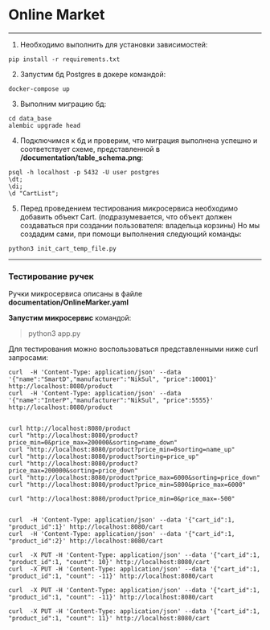 # Online Market

_____
1) Необходимо выполнить для установки зависимостей:
```
pip install -r requirements.txt
```
2) Запустим бд Postgres в докере командой:
```
docker-compose up
```
3) Выполним миграцию бд:
```
cd data_base
alembic upgrade head
```
4) Подключимся к бд и проверим, что миграция выполнена успешно и соответствует схеме, представленной в __/documentation/table_schema.png__:
```
psql -h localhost -p 5432 -U user postgres
\dt;
\di;
\d "CartList";

```
5) Перед проведением тестирования микросервиса необходимо добавить объект Cart. (подразумевается, что объект должен создаваться при создании пользователя: владельца корзины)
Но мы создадим сами, при помощи выполнения следующий команды:
```
python3 init_cart_temp_file.py
```
_____
### Тестирование ручек
Ручки микросервиса описаны в файле __documentation/OnlineMarker.yaml__

**Запустим микросервис** командой:
> python3 app.py

Для тестирования можно воспользоваться представленными ниже curl запросами:
```
curl  -H 'Content-Type: application/json' --data '{"name":"SmartD","manufacturer":"NikSul", "price":10001}' http://localhost:8080/product
curl  -H 'Content-Type: application/json' --data '{"name":"InterP","manufacturer":"NikSul", "price":5555}' http://localhost:8080/product


curl http://localhost:8080/product
curl "http://localhost:8080/product?price_min=0&price_max=200000&sorting=name_down"
curl "http://localhost:8080/product?price_min=0sorting=name_up"
curl "http://localhost:8080/product?sorting=price_up"
curl "http://localhost:8080/product?price_max=200000&sorting=price_down"
curl "http://localhost:8080/product?price_max=6000&sorting=price_down"
curl "http://localhost:8080/product?price_min=5800&price_max=6000"

curl "http://localhost:8080/product?price_min=0&price_max=-500"


curl  -H 'Content-Type: application/json' --data '{"cart_id":1, "product_id":1}' http://localhost:8080/cart
curl  -H 'Content-Type: application/json' --data '{"cart_id":1, "product_id":2}' http://localhost:8080/cart

curl  -X PUT -H 'Content-Type: application/json' --data '{"cart_id":1, "product_id":1, "count": 10}' http://localhost:8080/cart
curl  -X PUT -H 'Content-Type: application/json' --data '{"cart_id":1, "product_id":1, "count": -11}' http://localhost:8080/cart

curl  -X PUT -H 'Content-Type: application/json' --data '{"cart_id":1, "product_id":1, "count": -11}' http://localhost:8080/cart

curl  -X PUT -H 'Content-Type: application/json' --data '{"cart_id":1, "product_id":1, "count": 11}' http://localhost:8080/cart

```
